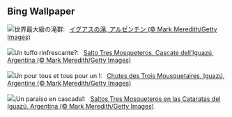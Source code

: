 ## Bing Wallpaper
![](https://www.bing.com/th?id=OHR.IguazuArgentina_JA-JP1040777979_UHD.jpg&w=1000)世界最大級の滝群:&nbsp;&ensp;[イグアスの滝, アルゼンチン (© Mark Meredith/Getty Images)](https://www.bing.com/th?id=OHR.IguazuArgentina_JA-JP1040777979_UHD.jpg)
<br><br/>
![](https://www.bing.com/th?id=OHR.IguazuArgentina_IT-IT2568791763_UHD.jpg&w=1000)Un tuffo rinfrescante?:&nbsp;&ensp;[Salto Tres Mosqueteros, Cascate dell’Iguazú, Argentina (© Mark Meredith/Getty Images)](https://www.bing.com/th?id=OHR.IguazuArgentina_IT-IT2568791763_UHD.jpg)
<br><br/>
![](https://www.bing.com/th?id=OHR.IguazuArgentina_FR-FR7785878187_UHD.jpg&w=1000)Un pour tous et tous pour un !:&nbsp;&ensp;[Chutes des Trois Mousquetaires, Iguazú, Argentine (© Mark Meredith/Getty Images)](https://www.bing.com/th?id=OHR.IguazuArgentina_FR-FR7785878187_UHD.jpg)
<br><br/>
![](https://www.bing.com/th?id=OHR.IguazuArgentina_ES-ES1410228495_UHD.jpg&w=1000)¡Un paraíso en cascada!:&nbsp;&ensp;[Saltos Tres Mosqueteros en las Cataratas del Iguazú, Argentina (© Mark Meredith/Getty Images)](https://www.bing.com/th?id=OHR.IguazuArgentina_ES-ES1410228495_UHD.jpg)
<br><br/>
